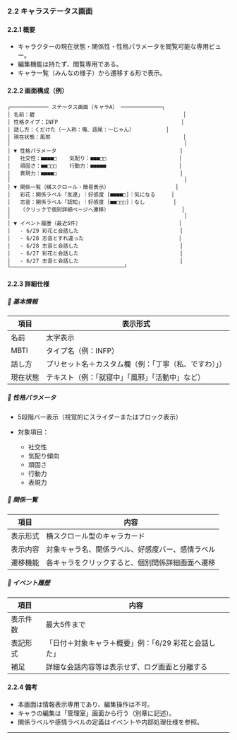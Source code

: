 ### 2.2 キャラステータス画面

#### 2.2.1 概要

* キャラクターの現在状態・関係性・性格パラメータを閲覧可能な専用ビュー。
* 編集機能は持たず、閲覧専用である。
* キャラ一覧（みんなの様子）から遷移する形で表示。

#### 2.2.2 画面構成（例）

```
┌──────────── ステータス画面（キャラA） ─────────────┐
│ 名前：碧                                               │
│ 性格タイプ：INFP                                       │
│ 話し方：くだけた（一人称：俺、語尾：〜じゃん）          │
│ 現在状態：風邪                                          │
│                                                       │
│ ▼ 性格パラメータ                                       │
│   社交性：■■■■□    気配り：■■■□□                       │
│   頑固さ：■■□□□    行動力：■■■■■                       │
│   表現力：■■■■□                                       │
│                                                       │
│ ▼ 関係一覧（横スクロール・簡易表示）                     │
│   彩花：関係ラベル「友達」｜好感度 [■■■■□]｜気になる     │
│   志音：関係ラベル「認知」｜好感度 [■■□□□]｜なし         │
│   （クリックで個別詳細ページへ遷移）                       │
│                                                       │
│ ▼ イベント履歴（最近5件）                               │
│   - 6/29 彩花と会話した                                │
│   - 6/28 志音とすれ違った                              │
│   - 6/28 志音と会話した                                │
│   - 6/27 彩花と会話した                                │
│   - 6/27 志音と会話した                                │
└────────────────────────────────────┘
```

#### 2.2.3 詳細仕様

##### 🔸 基本情報

| 項目   | 表示形式                        |
| ---- | --------------------------- |
| 名前   | 太字表示                        |
| MBTI | タイプ名（例：INFP）                |
| 話し方  | プリセット名＋カスタム欄（例：「丁寧（私、ですわ）」） |
| 現在状態 | テキスト（例：「就寝中」「風邪」「活動中」など）    |

##### 🔸 性格パラメータ

* 5段階バー表示（視覚的にスライダーまたはブロック表示）
* 対象項目：

  * 社交性
  * 気配り傾向
  * 頑固さ
  * 行動力
  * 表現力

##### 🔸 関係一覧

| 項目   | 内容                       |
| ---- | ------------------------ |
| 表示形式 | 横スクロール型のキャラカード           |
| 表示内容 | 対象キャラ名、関係ラベル、好感度バー、感情ラベル |
| 遷移機能 | 各キャラをクリックすると、個別関係詳細画面へ遷移 |

##### 🔸 イベント履歴

| 項目   | 内容                            |
| ---- | ----------------------------- |
| 表示件数 | 最大5件まで                        |
| 表記形式 | 「日付＋対象キャラ＋概要」例：「6/29 彩花と会話した」 |
| 補足   | 詳細な会話内容等は表示せず、ログ画面と分離する       |

#### 2.2.4 備考

* 本画面は情報表示専用であり、編集操作は不可。
* キャラの編集は「管理室」画面から行う（別章に記述）。
* 関係ラベルや感情ラベルの定義はイベントや内部処理仕様を参照。

---